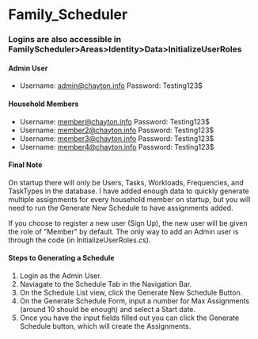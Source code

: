 # Family_Scheduler
### Logins are also accessible in FamilyScheduler>Areas>Identity>Data>InitializeUserRoles
#### Admin User
* Username: admin@chayton.info   Password: Testing123$

#### Household Members
* Username: member@chayton.info   Password: Testing123$
* Username: member2@chayton.info   Password: Testing123$
* Username: member3@chayton.info   Password: Testing123$
* Username: member4@chayton.info   Password: Testing123$

#### Final Note
On startup there will only be Users, Tasks, Workloads, Frequencies, and TaskTypes in the database. I have added enough data to quickly generate multiple assignments for every household member on startup, but you will need to run the Generate New Schedule to have assignments added.

If you choose to register a new user (Sign Up), the new user will be given the role of "Member" by default. The only way to add an Admin user is through the code (in InitializeUserRoles.cs).

#### Steps to Generating a Schedule
1. Login as the Admin User.
2. Naviagate to the Schedule Tab in the Navigation Bar.
3. On the Schedule List view, click the Generate New Schedule Button.
4. On the Generate Schedule Form, input a number for Max Assignments (around 10 should be enough) and select a Start date.
5. Once you have the input fields filled out you can click the Generate Schedule button, which will create the Assignments.
